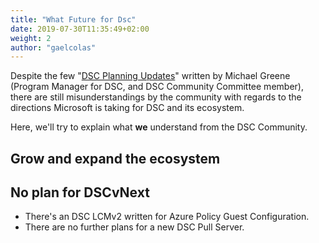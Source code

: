 ```yaml
---
title: "What Future for Dsc"
date: 2019-07-30T11:35:49+02:00
weight: 2
author: "gaelcolas"
---
```


Despite the few "[DSC Planning Updates](https://devblogs.microsoft.com/powershell/?s=DSC+Planning&submit=%EE%9C%A1)"
written by Michael Greene (Program Manager for DSC, and DSC Community Committee
member), there are still misunderstandings by the community with regards to the
directions Microsoft is taking for DSC and its ecosystem.

Here, we'll try to explain what **we** understand from the DSC Community.

## Grow and expand the ecosystem

## No plan for DSCvNext

- There's an DSC LCMv2 written for Azure Policy Guest Configuration.
- There are no further plans for a new DSC Pull Server.
